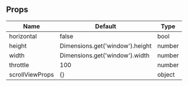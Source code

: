 ## Props
 Name | Default | Type
------|----------|-----------
horizontal |  false | bool
height | Dimensions.get('window').height | number
width | Dimensions.get('window').width | number
throttle | 100 | number
scrollViewProps | {} | object

